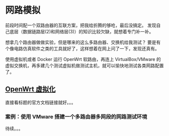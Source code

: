 # 网路模拟

前段时间配一个双路由器的互联方案，把我给折腾的够呛，最后没搞定。
发现自己底层（数据链路层(2)和网络层(3)）的知识比较欠缺，就想着专门补一补。

想拿几个路由器做做实验，但是哪来的这么多路由器、交换机给我测试？
要是有个像电路仿真软件之类的工具就好了，这样想着在网上问了一下，发现还真有。

使用虚拟机或者 Docker 运行 OpenWrt 软路由，再连上 VirtualBox/VMware 的虚拟交换机，再多建几个测试虚拟机做测试主机，就可以愉快地测试各类网路配置了。

## [OpenWrt 虚拟化](https://openwrt.org/docs/guide-user/virtualization/start)

直接看标题的官方文档链接就好。。。


### 案例：使用 VMware 搭建一个多路由器多网段的网路测试环境

待续。。。
